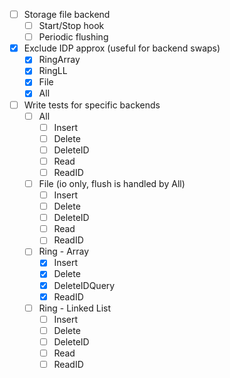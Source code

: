 - [ ] Storage file backend
  - [ ] Start/Stop hook
  - [ ] Periodic flushing
- [x] Exclude IDP approx (useful for backend swaps)
  - [x] RingArray
  - [x] RingLL
  - [x] File
  - [x] All
- [ ] Write tests for specific backends
  - [ ] All
    - [ ] Insert
    - [ ] Delete
    - [ ] DeleteID
    - [ ] Read
    - [ ] ReadID
  - [ ] File (io only, flush is handled by All)
    - [ ] Insert
    - [ ] Delete
    - [ ] DeleteID
    - [ ] Read
    - [ ] ReadID
  - [ ] Ring - Array
    - [x] Insert
    - [x] Delete
    - [x] DeleteIDQuery
    - [x] ReadID
  - [ ] Ring - Linked List
    - [ ] Insert
    - [ ] Delete
    - [ ] DeleteID
    - [ ] Read
    - [ ] ReadID
